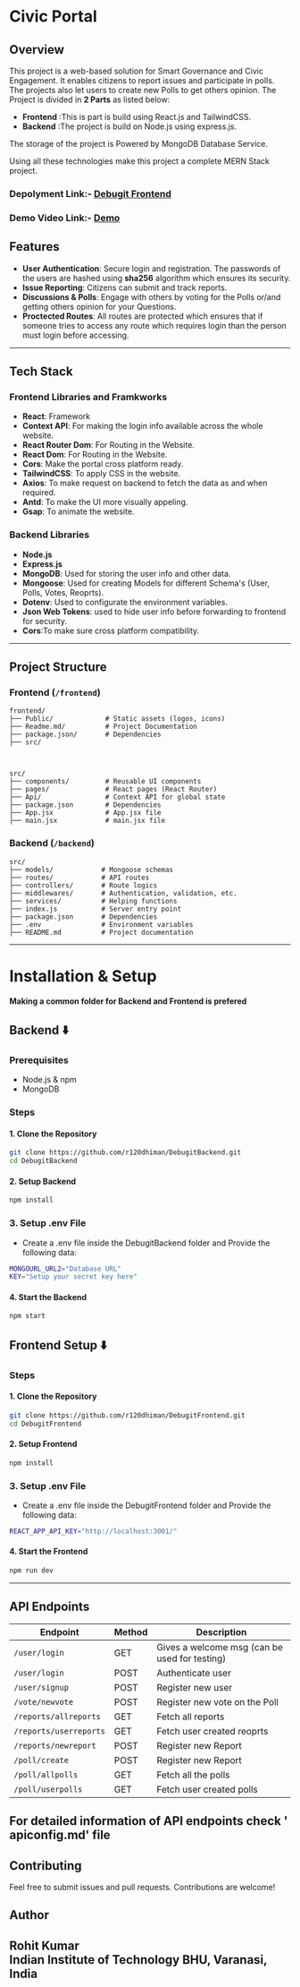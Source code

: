 # Civic Portal

## Overview
This project is a web-based solution for Smart Governance and Civic Engagement. It enables citizens to report issues and participate in polls. The projects also let users to create new Polls to get others opinion.
The Project is divided in  **2 Parts** as listed below:

- **Frontend** :This is part is build using React.js and TailwindCSS.
- **Backend**  :The project is build on Node.js using express.js.

The storage of the project is Powered by MongoDB Database Service.

Using all these technologies make this project a complete MERN Stack project.
### Depolyment Link:- [Debugit Frontend](https://debugit-frontend.vercel.app)
### Demo Video Link:- [Demo](https://youtu.be/iIi4efuY4dk)
## Features
- **User Authentication**: Secure login and registration. The passwords of the users are hashed using **sha256** algorithm which ensures its security.
- **Issue Reporting**: Citizens can submit and track reports.
- **Discussions & Polls**: Engage with others by voting for the Polls or/and getting others opinion for your Questions.
- **Proctected Routes**: All routes are protected which ensures that if someone tries to access any route which requires login than the person must login before accessing.

---

## Tech Stack
### Frontend Libraries and Framkworks
- **React**: Framework
- **Context API**: For making the login info available across the whole website. 
- **React Router Dom**: For Routing in the Website.
- **React Dom**: For Routing in the Website.
- **Cors**: Make the portal cross platform ready.
- **TailwindCSS**: To apply CSS in the website.
- **Axios**: To make request on backend to fetch the data as and when required.
- **Antd**: To make the UI more visually appeling.
- **Gsap**: To animate the website.

### Backend Libraries 
- **Node.js**
- **Express.js**
- **MongoDB**: Used for storing the user info and other data.
- **Mongoose**: Used for creating Models for different Schema's (User, Polls, Votes, Reoprts).
- **Dotenv**: Used to configurate the environment variables.
- **Json Web Tokens**: used to hide user info before forwarding to frontend for security.
- **Cors**:To make sure cross platform compatibility.

---

## Project Structure

### Frontend (`/frontend`)
```
frontend/
├── Public/             # Static assets (logos, icons)
├── Readme.md/          # Project Documentation
├── package.json/       # Dependencies
├── src/       



src/
├── components/         # Reusable UI components
├── pages/              # React pages (React Router)
├── Api/                # Context API for global state     
├── package.json        # Dependencies
├── App.jsx             # App.jsx file
├── main.jsx            # main.jsx file
```

### Backend (`/backend`)
```
src/
├── models/            # Mongoose schemas
├── routes/            # API routes
├── controllers/       # Route logics
├── middlewares/       # Authentication, validation, etc.
├── services/          # Helping functions
├── index.js           # Server entry point
├── package.json       # Dependencies
├── .env               # Environment variables
├── README.md          # Project documentation
```

---

# Installation & Setup
**Making a common folder for Backend and Frontend is prefered**
## Backend ⬇️
### Prerequisites
- Node.js & npm
- MongoDB

### Steps
#### 1. Clone the Repository
```sh
git clone https://github.com/r120dhiman/DebugitBackend.git
cd DebugitBackend
```

#### 2. Setup Backend
```sh
npm install
```
### 3. Setup .env File
- Create a .env file inside the DebugitBackend folder and Provide the following data:
```sh
MONGOURL_URL2="Database URL"
KEY="Setup your secret key here"
```
#### 4. Start the Backend
```sh
npm start
```
## Frontend Setup ⬇️

### Steps
#### 1. Clone the Repository
```sh
git clone https://github.com/r120dhiman/DebugitFrontend.git
cd DebugitFrontend
```

#### 2. Setup Frontend
```sh
npm install
```
### 3. Setup .env File
- Create a .env file inside the DebugitFrontend folder and Provide the following data:
```sh
REACT_APP_API_KEY="http://localhost:3001/"
```
#### 4. Start the Frontend
```sh
npm run dev
```

---

## API Endpoints
| Endpoint        | Method | Description |
|---------------|--------|-------------|
| `/user/login`  | GET   | Gives a welcome msg (can be used for testing) |
| `/user/login`  | POST   | Authenticate user |
| `/user/signup` | POST    | Register new user |
| `/vote/newvote` | POST    | Register new vote on the Poll |
| `/reports/allreports` | GET    | Fetch all reports |
| `/reports/userreports` | GET    | Fetch user created reoprts |
| `/reports/newreport` | POST    | Register new Report |
| `/poll/create` | POST    | Register new Report |
| `/poll/allpolls` | GET    | Fetch all the polls|
| `/poll/userpolls` | GET    | Fetch user created polls |

 For detailed information of API endpoints check 
' **apiconfig.md**' file
---


## Contributing
Feel free to submit issues and pull requests. Contributions are welcome!

## Author 
**Rohit Kumar** <br>
 Indian Institute of Technology BHU, Varanasi, India
 ---

